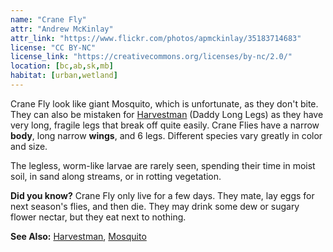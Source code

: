 ```yaml
---
name: "Crane Fly"
attr: "Andrew McKinlay"
attr_link: "https://www.flickr.com/photos/apmckinlay/35183714683"
license: "CC BY-NC"
license_link: "https://creativecommons.org/licenses/by-nc/2.0/"
location: [bc,ab,sk,mb]
habitat: [urban,wetland]
---
```

Crane Fly look like giant Mosquito, which is unfortunate, as they don't bite. They can also be mistaken for [Harvestman](/insects/harvest/) (Daddy Long Legs) as they have very long, fragile legs that break off quite easily. Crane Flies have a narrow **body**, long narrow **wings**, and 6 legs. Different species vary greatly in color and size.

The legless, worm-like larvae are rarely seen, spending their time in moist soil, in sand along streams, or in rotting vegetation.

**Did you know?** Crane Fly only live for a few days. They mate, lay eggs for next season's flies, and then die. They may drink some dew or sugary flower nectar, but they eat next to nothing.

**See Also:**
[Harvestman](/insects/harvest/),
[Mosquito](/insects/mosquito/)
